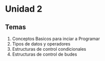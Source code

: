 # Unidad 2
## Temas
1. Conceptos Basicos para inciar a Programar
2. Tipos de datos y operadores
3. Estructuras de control condicionales
4. Estructuras de control de budes